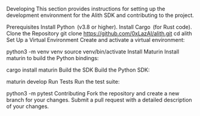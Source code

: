 Developing
This section provides instructions for setting up the development environment for the Alith SDK and contributing to the project.

Prerequisites
Install Python  (v3.8 or higher).
Install Cargo  (for Rust code).
Clone the Repository
git clone https://github.com/0xLazAI/alith.git
cd alith
Set Up a Virtual Environment
Create and activate a virtual environment:

python3 -m venv venv
source venv/bin/activate
Install Maturin
Install maturin to build the Python bindings:

cargo install maturin
Build the SDK
Build the Python SDK:

maturin develop
Run Tests
Run the test suite:

python3 -m pytest
Contributing
Fork the repository and create a new branch for your changes.
Submit a pull request with a detailed description of your changes.